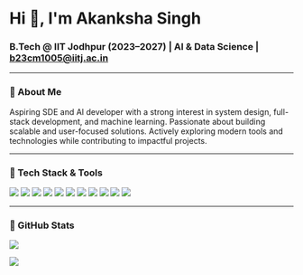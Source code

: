 <h1 align="start">Hi 👋, I'm Akanksha Singh</h1>
<h3 align="start">B.Tech @ IIT Jodhpur (2023–2027) | AI & Data Science |  <a href="mailto:b23cm1005@iitj.ac.in">b23cm1005@iitj.ac.in</a></h3>


---

### 🌸 About Me

Aspiring SDE and AI developer with a strong interest in system design, full-stack development, and machine learning. Passionate about building scalable and user-focused solutions. Actively exploring modern tools and technologies while contributing to impactful projects.

---

### 🌟 Tech Stack & Tools

<p align="start">
  <img src="https://img.shields.io/badge/C-00599C?style=for-the-badge&logo=c&logoColor=white"/>
  <img src="https://img.shields.io/badge/C++-00599C?style=for-the-badge&logo=c%2B%2B&logoColor=white"/>
  <img src="https://img.shields.io/badge/Python-FFD43B?style=for-the-badge&logo=python&logoColor=black"/>
  <img src="https://img.shields.io/badge/HTML-E34F26?style=for-the-badge&logo=html5&logoColor=white"/>
  <img src="https://img.shields.io/badge/CSS-1572B6?style=for-the-badge&logo=css3&logoColor=white"/>
  <img src="https://img.shields.io/badge/JavaScript-F7DF1E?style=for-the-badge&logo=javascript&logoColor=black"/>
<!--   <img src="https://img.shields.io/badge/React-20232A?style=for-the-badge&logo=react&logoColor=61DAFB"/>-->
 
  <img src="https://img.shields.io/badge/MySQL-4479A1?style=for-the-badge&logo=mysql&logoColor=white"/>
  <img src="https://img.shields.io/badge/Git-F05032?style=for-the-badge&logo=git&logoColor=white"/>
 
  <img src="https://img.shields.io/badge/Canva-00C4CC?style=for-the-badge&logo=canva&logoColor=white"/>
  <img src="https://img.shields.io/badge/Vivado-FE7A16?style=for-the-badge&logo=vivado&logoColor=white"/>
   <img src="https://img.shields.io/badge/Figma-4EA94B?style=for-the-badge&logo=figma&logoColor=white"/> 
</p>

---

### 🌱 GitHub Stats


<!-- ![](https://github-readme-stats.vercel.app/api?username=Akankshasingh1005&theme=dark&hide_border=false&include_all_commits=true&count_private=false)<br/> -->

![](https://nirzak-streak-stats.vercel.app/?user=Akankshasingh1005&theme=dark&hide_border=false)<br/>

![](https://github-readme-stats.vercel.app/api/top-langs/?username=Akankshasingh1005&theme=dark&hide_border=false&include_all_commits=true&count_private=true&layout=compact)



